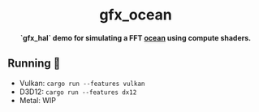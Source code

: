 <h1 align="center">
    gfx_ocean
    <br>
</h1>

<h4 align="center">`gfx_hal` demo for simulating a FFT <a href="https://i.imgur.com/AQIxWod.mp4">ocean</a> using compute shaders.</h4>

## Running :ocean:

- Vulkan: `cargo run --features vulkan`
- D3D12: `cargo run --features dx12`
- Metal: WIP
